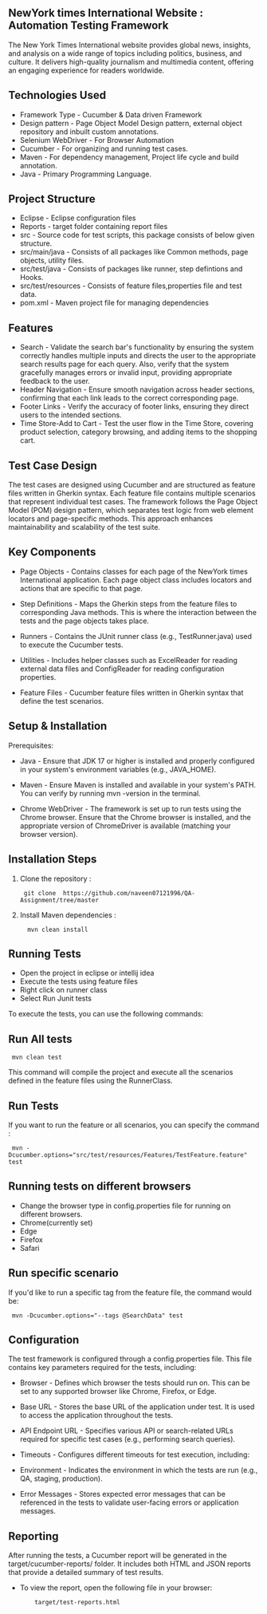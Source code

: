 
## NewYork times International Website : Automation Testing Framework
The New York Times International website provides global news, insights, and analysis on a wide range of topics including politics, business, and culture. It delivers high-quality journalism and multimedia content, offering an engaging experience for readers worldwide.

## Technologies Used
* Framework Type - Cucumber & Data driven Framework
* Design pattern - Page Object Model Design pattern, external object repository and inbuilt custom annotations.
* Selenium WebDriver - For Browser Automation
* Cucumber - For organizing and running test cases.
* Maven - For dependency management, Project life cycle and build annotation.
* Java - Primary Programming Language.

## Project Structure
* Eclipse - Eclipse configuration files
* Reports - target folder containing report files
* src - Source code for test scripts, this package consists of below given structure.
* src/main/java - Consists of all packages like Common methods, page objects, utility files.
* src/test/java - Consists of packages like runner, step defintions and Hooks.
* src/test/resources - Consists of feature files,properties file and test data.
* pom.xml - Maven project file for managing dependencies


## Features

* Search - Validate the search bar's functionality by ensuring the system correctly handles multiple inputs and directs the user to the appropriate search results page for each query. Also, verify that the system gracefully manages errors or invalid input, providing appropriate feedback to the user.
* Header Navigation - Ensure smooth navigation across header sections, confirming that each link leads to the correct corresponding page.
* Footer Links - Verify the accuracy of footer links, ensuring they direct users to the intended sections.
* Time Store-Add to Cart -  Test the user flow in the Time Store, covering product selection, category browsing, and adding items to the shopping cart.
 
## Test Case Design
  The test cases are designed using Cucumber and are structured as feature files written in Gherkin syntax. Each feature file contains multiple scenarios that represent individual test cases. The framework follows the Page Object Model (POM) design pattern, which separates test logic from web element locators and page-specific methods. This approach enhances maintainability and scalability of the test suite.
  
## Key Components
* Page Objects - Contains classes for each page of the NewYork times International application. Each page object class includes locators and actions that are specific to that page.

* Step Definitions - Maps the Gherkin steps from the feature files to corresponding Java methods. This is where the interaction between the tests and the page objects takes place.

* Runners - Contains the JUnit runner class (e.g., TestRunner.java) used to execute the Cucumber tests.

* Utilities - Includes helper classes such as ExcelReader for reading external data files and ConfigReader for reading configuration properties.

* Feature Files - Cucumber feature files written in Gherkin syntax that define the test scenarios.


## Setup & Installation

Prerequisites:

* Java - Ensure that JDK 17 or higher is installed and properly configured in your system's environment variables (e.g., JAVA_HOME).

* Maven - Ensure Maven is installed and available in your system's PATH. You can verify by running mvn -version in the terminal.

* Chrome WebDriver - The framework is set up to run tests using the Chrome browser. Ensure that the Chrome browser is installed, and the appropriate version of ChromeDriver is available (matching your browser version).

## Installation Steps

1. Clone the repository :

        git clone  https://github.com/naveen07121996/QA-Assignment/tree/master
    
 2. Install Maven dependencies :   

          mvn clean install
## Running Tests

* Open the project in eclipse or intellij idea
* Execute the tests using feature files
* Right click on runner class
* Select Run Junit tests

To execute the tests, you can use the following commands:

## Run All tests

     mvn clean test


  This command will compile the project and execute all the scenarios defined in the feature files using the RunnerClass.

## Run Tests
  If you want to run the feature or all scenarios, you can specify the command :

     mvn -Dcucumber.options="src/test/resources/Features/TestFeature.feature" test

## Running tests on different browsers
* Change the browser type in config.properties file for running on different browsers.
* Chrome(currently set)
* Edge
* Firefox
* Safari

## Run specific scenario
   If you'd like to run a specific tag from the feature file, the command would be: 

     mvn -Dcucumber.options="--tags @SearchData" test

## Configuration

The test framework is configured through a config.properties file. This file contains key parameters required for the tests, including:

* Browser - Defines which browser the tests should run on. This can be set to any supported browser like Chrome, Firefox, or Edge.

* Base URL - Stores the base URL of the application under test. It is used to access the application throughout the tests.

* API Endpoint URL - Specifies various API or search-related URLs required for specific test cases (e.g., performing search queries).

* Timeouts - Configures different timeouts for test execution, including:

* Environment - Indicates the environment in which the tests are run (e.g., QA, staging, production).

* Error Messages - Stores expected error messages that can be referenced in the tests to validate user-facing errors or application messages.
## Reporting

After running the tests, a Cucumber report will be generated in the target/cucumber-reports/ folder. It includes both HTML and JSON reports that provide a detailed summary of test results.

* To view the report, open the following file in your browser:

          target/test-reports.html


